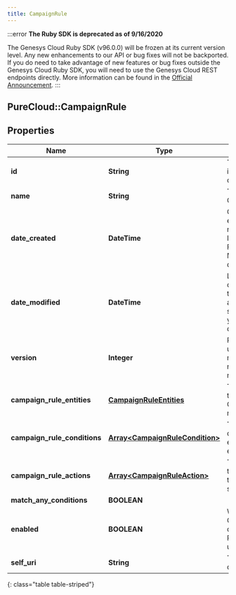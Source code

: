```yaml
---
title: CampaignRule
---
```


:::error
**The Ruby SDK is deprecated as of 9/16/2020**

The Genesys Cloud Ruby SDK (v96.0.0) will be frozen at its current version level. Any new enhancements to our API or bug fixes will not be backported. If you do need to take advantage of new features or bug fixes outside the Genesys Cloud Ruby SDK, you will need to use the Genesys Cloud REST endpoints directly. More information can be found in the [Official Announcement](https://developer.mypurecloud.com/forum/t/announcement-genesys-cloud-ruby-sdk-end-of-life/8850).
:::


## PureCloud::CampaignRule

## Properties

|Name | Type | Description | Notes|
|------------ | ------------- | ------------- | -------------|
| **id** | **String** | The globally unique identifier for the object. | [optional] |
| **name** | **String** | The name of the CampaignRule. | |
| **date_created** | **DateTime** | Creation time of the entity. Date time is represented as an ISO-8601 string. For example: yyyy-MM-ddTHH:mm:ss.SSSZ | [optional] |
| **date_modified** | **DateTime** | Last modified time of the entity. Date time is represented as an ISO-8601 string. For example: yyyy-MM-ddTHH:mm:ss.SSSZ | [optional] |
| **version** | **Integer** | Required for updates, must match the version number of the most recent update | [optional] |
| **campaign_rule_entities** | [**CampaignRuleEntities**](CampaignRuleEntities.html) | The list of entities that this CampaignRule monitors. | |
| **campaign_rule_conditions** | [**Array&lt;CampaignRuleCondition&gt;**](CampaignRuleCondition.html) | The list of conditions that are evaluated on the entities. | |
| **campaign_rule_actions** | [**Array&lt;CampaignRuleAction&gt;**](CampaignRuleAction.html) | The list of actions that are executed if the conditions are satisfied. | |
| **match_any_conditions** | **BOOLEAN** |  | [optional] |
| **enabled** | **BOOLEAN** | Whether or not this CampaignRule is currently enabled. Required on updates. | [optional] |
| **self_uri** | **String** | The URI for this object | [optional] |
{: class="table table-striped"}


